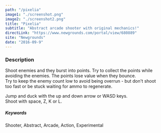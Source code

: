 ```yaml
---
path: "/pixelia"
image1: "./screenshot.png"
image2: "./screenshot2.png"
title: "Pixelia"
subtitle: "Abstract arcade shooter with original mechanics!"
directLink: "https://www.newgrounds.com/portal/view/680889"
site: "Newgrounds"
date: "2016-09-9"
---
```


### Description

Shoot enemies and they burst into points. Try to collect the points while avoiding the enemies. The points lose value when they bounce.  
Try to keep the enemy count low to avoid being overrun - but don't shoot too fast or be stuck waiting for ammo to regenerate.  

Jump and duck with the up and down arrow or WASD keys.  
Shoot with space, Z, K or L.

##### Keywords

Shooter, Abstract, Arcade, Action, Experimental
